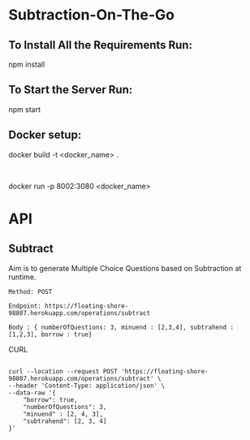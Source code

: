 # Subtraction-On-The-Go

## To Install All the Requirements Run:

npm install

## To Start the Server Run:

npm start

## Docker setup:

docker build -t <docker_name> .

<br>

docker run -p 8002:3080 <docker_name>
# API

## Subtract

Aim is to generate Multiple Choice Questions based on Subtraction at runtime.

```
Method: POST

Endpoint: https://floating-shore-98807.herokuapp.com/operations/subtract

Body : { numberOfQuestions: 3, minuend : [2,3,4], subtrahend : [1,2,3], borrow : true}

```
CURL 

```

curl --location --request POST 'https://floating-shore-98807.herokuapp.com/operations/subtract' \
--header 'Content-Type: application/json' \
--data-raw '{
    "borrow": true,
    "numberOfQuestions": 3,
    "minuend" : [2, 4, 3],
    "subtrahend": [2, 3, 4]
}'

```
